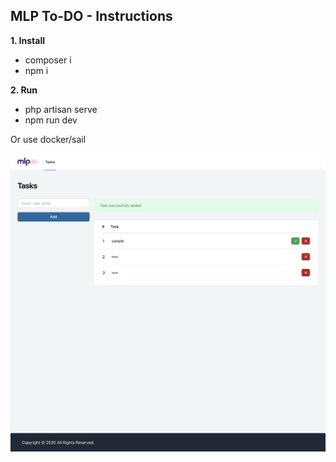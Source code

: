 ## MLP To-DO - Instructions

**1. Install**
   
   - composer i
   - npm i

**2. Run**

   - php artisan serve
   - npm run dev


Or use docker/sail

![Alt text](assets/result-layout.png?raw=true "Title")